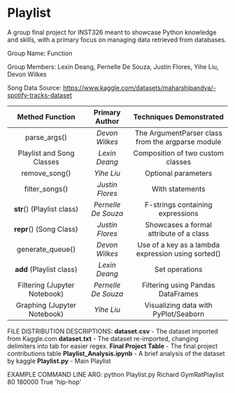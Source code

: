 # Playlist
A group final project for INST326 meant to showcase Python knowledge and skills, with a primary focus on managing data retrieved from databases.

Group Name: Function

Group Members: Lexin Deang, Pernelle De Souza, Justin Flores, Yihe Liu, Devon Wilkes

Song Data Source: https://www.kaggle.com/datasets/maharshipandya/-spotify-tracks-dataset

Method Function | Primary Author | Techniques Demonstrated
:---: | :---: | :---:
parse_args() | *Devon Wilkes* | The ArgumentParser class from the argparse module
Playlist and Song Classes | *Lexin Deang* | Composition of two custom classes
remove_song() | *Yihe Liu* | Optional parameters
filter_songs() | *Justin Flores* | With statements
__str__() (Playlist class) | *Pernelle De Souza* | F-strings containing expressions
__repr__() (Song Class) | *Justin Flores* | Showcases a formal attribute of a class
generate_queue() | *Devon Wilkes* | Use of a key as a lambda expression using sorted()
__add__ (Playlist class) | *Lexin Deang* | Set operations
Filtering (Jupyter Notebook)| *Pernelle De Souza* | Filtering using Pandas DataFrames
Graphing (Jupyter Notebook) | *Yihe Liu* | Visualizing data with PyPlot/Seaborn

FILE DISTRIBUTION DESCRIPTIONS: 
**dataset.csv** - The dataset imported from Kaggle.com
**dataset.txt** - The dataset re-imported, changing delimiters into tab for easier regex.
**Final Project Table** - The final project contributions table
**Playlist_Analysis.ipynb** - A brief analysis of the dataset by kaggle
**Playlist.py** - Main Playlist


EXAMPLE COMMAND LINE ARG:
python Playlist.py Richard GymRatPlaylist 80 180000 True 'hip-hop'
